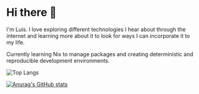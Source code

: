 # Hi there 👋

I'm Luis. I love exploring different technologies I hear about through the internet and learning more about it to look for ways I can incorporate it to my life.

Currently learning Nix to manage packages and creating deterministic and reproducible development environments.

![Top Langs](https://github-readme-stats.vercel.app/api/top-langs/?username=curlyLasagna&hide_progress=true)

[![Anurag's GitHub stats](https://github-readme-stats.vercel.app/api?username=curlyLasagna)](https://github.com/anuraghazra/github-readme-stats)



